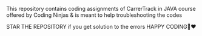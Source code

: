 This repository contains coding assignments of CarrerTrack in JAVA course offered by Coding Ninjas & is meant to help troubleshooting the codes

STAR THE REPOSITORY if you get solution to the errors
HAPPY CODING🥰❤️
